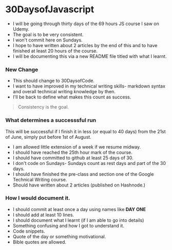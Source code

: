# 30DaysofJavascript

- I will be going through thirty days of the 69 hours JS course I saw on Udemy.
- The goal is to be very consistent.
- I won't commit here on Sundays.
- I hope to have written about 2 articles by the end of this and to have finished at least 20 hours of the course.
- I will be documenting this via a new README file titled with what I learnt.

### New Change

- This should change to 30DaysofCode.
- I want to have improved in my technical writing skills- markdown syntax and overall technical writing knowledge by then. 
- I'll be back to define what makes this count as success.
> Consistency is the goal.

### What determines a successsful run
This will be successful if I finish it in less (or equal to 40 days) from the 21st of June, simply put before 1st of August.
- I am allowed little extension of a week if we resume midway.
- I should have reached the 25th hour mark of the course.
- I should have committed to github at least 25 days of 30.
- I don't code on Sundays- Sundays count as rest days and part of the 30 days.
- I should have finished the pre-class and section one of the Google Technical Writing course.
- Should have written about 2 articles (published on Hashnode.)

### How I would document it.
- I should commit at least once a day using names like **DAY ONE** 
- I should add at least 10 lines.
- I should document what I learnt (if I am able to go into details)
- Something confusing and how I got to understand it.
- Code snippets.
- Quote of the day or something motivational.
- Bible quotes are allowed.


